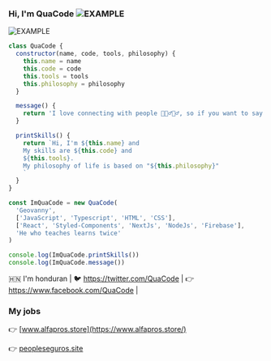 ### Hi, I'm QuaCode <img src="https://firebasestorage.googleapis.com/v0/b/project-test-3c7df.appspot.com/o/2.gif?alt=media&token=4170c42f-b43a-47ee-8392-6d3c6c5376ad" alt="EXAMPLE" />


<img src="https://firebasestorage.googleapis.com/v0/b/project-test-3c7df.appspot.com/o/3.png?alt=media&token=86196789-5787-4247-b9d1-37f6db701c46" alt="EXAMPLE" />

```jsx
class QuaCode {
  constructor(name, code, tools, philosophy) {
    this.name = name
    this.code = code
    this.tools = tools
    this.philosophy = philosophy
  }

  message() {
    return 'I love connecting with people 🥷🦸‍♂️🧙‍♂️, so if you want to say hi, ill be happy to meet you more'
  }

  printSkills() {
    return `Hi, I'm ${this.name} and
    My skills are ${this.code} and
    ${this.tools}.
    My philosophy of life is based on "${this.philosophy}"
    `
  }
}

const ImQuaCode = new QuaCode(
  'Geovanny',
  ['JavaScript', 'Typescript', 'HTML', 'CSS'],
  ['React', 'Styled-Components', 'NextJs', 'NodeJs', 'Firebase'],
  'He who teaches learns twice'
)

console.log(ImQuaCode.printSkills())
console.log(ImQuaCode.message())
```
🇭🇳 I'm honduran |
🐦 https://twitter.com/QuaCode |
👉 https://www.facebook.com/QuaCode |

### My jobs

👉 [www.alfapros.store](https://www.alfapros.store/)

👉 [peopleseguros.site](https://peopleseguros.site/)

